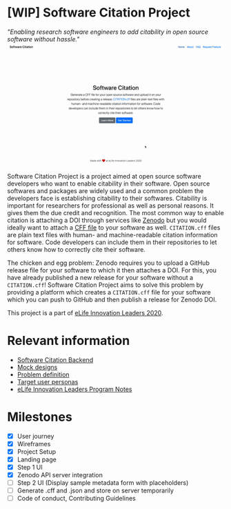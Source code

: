 # [WIP] Software Citation Project
_"Enabling research software engineers to add citability in open source software without hassle."_
![Website Preview](./preview.gif)

Software Citation Project is a project aimed at open source software developers who want to enable citability in their software. Open source softwares and packages are widely used and a common problem the developers face is establishing citability to their softwares. Citability is important for researchers for professional as well as personal reasons. It gives them the due credit and recognition. The most common way to enable citation is attaching a DOI through services like [Zenodo](https://zenodo.org) but you would ideally want to attach a [CFF file](https://citation-file-format.github.io) to your software as well. `CITATION.cff` files are plain text files with human- and machine-readable citation information for software. Code developers can include them in their repositories to let others know how to correctly cite their software.

The chicken and egg problem: Zenodo requires you to upload a GitHub release file for your software to which it then attaches a DOI. For this, you have already published a new release for your software without a `CITATION.cff`! Software Citation Project aims to solve this problem by providing a platform which creates a `CITATION.cff` file for your software which you can push to GitHub and then publish a release for Zenodo DOI.

This project is a part of [eLife Innovation Leaders 2020](https://elifesciences.org/labs/fdcb6588/innovation-leaders-2020-introducing-the-cohort).

# Relevant information
- [Software Citation Backend](https://github.com/sarthak-sehgal/software-citation-backend)
- [Mock designs](http://xd.adobe.com/view/cf2fd7e9-31c0-4c0f-5da3-265b996438cf-b91e/)
- [Problem definition](https://docs.google.com/presentation/d/1tngkEpRfdqv-j2kqkSWrimHTJvMt-n-QgNMuO4_8sBg/edit#slide=id.g7e006c827b_0_0)
- [Target user personas](https://docs.google.com/presentation/d/1qizTCN-nUCDpasogboV1ddeT-yEQNseIm253ZOrPH5Q/edit?usp=sharing)
- [eLife Innovation Leaders Program Notes](https://docs.google.com/document/d/10YZZgZtRoXADyR1WgYTsLw5JK6ZIVDz7gHquzeSy2fw/edit#heading=h.f5z6lwqj0xj)

# Milestones
- [x] User journey
- [x] Wireframes
- [x] Project Setup
- [x] Landing page
- [x] Step 1 UI
- [x] Zenodo API server integration
- [ ] Step 2 UI (Display sample metadata form with placeholders)
- [ ] Generate .cff and .json and store on server temporarily
- [ ] Code of conduct, Contributing Guidelines